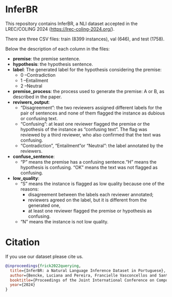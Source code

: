 # InferBR

This repository contains InferBR, a NLI dataset accepted in the LREC/COLING 2024 (https://lrec-coling-2024.org/).

There are three CSV files: train (8399 instances), val (646), and test (1758). 

Below the description of each column in the files:

* **premise**:	the premise sentence.
* **hypothesis**:	the hypothesis sentence. 
* **label**:	The generated label for the hypothesis considering the premise: 
  * 0 –Contradiction
  * 1 –Entailment
  * 2 –Neutral
* **premise_process**: the process used to generate the premise: A or B, as described in the paper.
* **reviwers_output**: 	
  * “Disagreement”: the two reviewers assigned different labels for the pair of sentences and none of them flagged the instance as dubious or confusing text.
  * “Confusing”: at least one reviewer flagged the premise or the hypothesis of the instance as “confusing text”. The flag was reviewed by a third reviewer, who also confirmed that the text was confusing.
  * “Contradiction”, “Entailment”or “Neutral”: the label annotated by the reviewers.
* **confuse_sentence**: 	
  * “P” means the premise has a confusing sentence.“H” means the hypothesis is confusing. “OK” means the text was not flagged as confusing.
* **low_quality**:	
  * “S” means the instance is flagged as low quality because one of the reasons:
    * disagreement between the labels each reviewer annotated;
    * reviewers agreed on the label, but it is different from the generated one,
    * at least one reviewer flagged the premise or hypothesis as confusing.
  * “N” means the instance is not low quality.


# Citation
If you use our dataset please cite us.

```bibtex
@inproceedings{frick2022querying,
  title={InferBR: a Natural Language Inference Dataset in Portuguese},
  author={Bencke, Luciana and Pereira, Francielle Vasconcellos and Santos, Moniele Kunrath and Moreira, Viviane Pereira}
  booktitle={Proceedings of the Joint International Conference on Computational Linguistics, Language Resources and Evaluation},
  year={2024}
}
```
